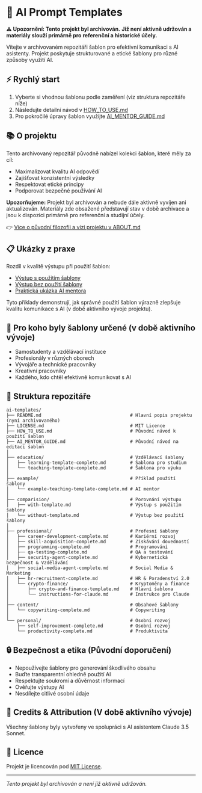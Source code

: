 # 🤖 AI Prompt Templates

**⚠️ Upozornění: Tento projekt byl archivován.**
**Již není aktivně udržován a materiály slouží primárně pro referenční a historické účely.**

Vítejte v archivovaném repozitáři šablon pro efektivní komunikaci s AI asistenty. Projekt poskytuje strukturované a etické šablony pro různé způsoby využití AI.

## ⚡ Rychlý start

1. Vyberte si vhodnou šablonu podle zaměření (viz struktura repozitáře níže)
2. Následujte detailní návod v [HOW_TO_USE.md](./HOW_TO_USE.md)
3. Pro pokročilé úpravy šablon využijte [AI_MENTOR_GUIDE.md](./AI_MENTOR_GUIDE.md)

## 📚 O projektu

Tento archivovaný repozitář původně nabízel kolekci šablon, které měly za cíl:
- Maximalizovat kvalitu AI odpovědí
- Zajišťovat konzistentní výsledky
- Respektovat etické principy
- Podporovat bezpečné používání AI

**Upozorňujeme:** Projekt byl archivován a nebude dále aktivně vyvíjen ani aktualizován. Materiály zde obsažené představují stav v době archivace a jsou k dispozici primárně pro referenční a studijní účely.

👉 [Více o původní filozofii a vizi projektu v ABOUT.md](./ABOUT.md)

## 📋 Ukázky z praxe

Rozdíl v kvalitě výstupu při použití šablon:
- [Výstup s použitím šablony](./comparision/with-template.md)
- [Výstup bez použití šablony](./comparision/without-template.md)
- [Praktická ukázka AI mentora](./example/example-teaching-template-complete.md)

Tyto příklady demonstrují, jak správné použití šablon výrazně zlepšuje kvalitu komunikace s AI (v době aktivního vývoje projektu).

## 👥 Pro koho byly šablony určené (v době aktivního vývoje)

- Samostudenty a vzdělávací instituce
- Profesionály v různých oborech
- Vývojáře a technické pracovníky
- Kreativní pracovníky
- Každého, kdo chtěl efektivně komunikovat s AI

## 📂 Struktura repozitáře

```
ai-templates/
├── README.md                                 # Hlavní popis projektu (nyní archivovaného)
├── LICENSE.md                                # MIT Licence
├── HOW_TO_USE.md                             # Původní návod k použití šablon
├── AI_MENTOR_GUIDE.md                        # Původní návod na editaci šablon
│
├── education/                                # Vzdělávací šablony
│   ├── learning-template-complete.md         # Šablona pro studium
│   └── teaching-template-complete.md         # Šablona pro výuku
│
├── example/                                  # Příklad použití šablony
│   └── example-teaching-template-complete.md # AI mentor
│
├── comparision/                              # Porovnání výstupu
│   ├── with-template.md                      # Výstup s použitím šablony
│   └── without-template.md                   # Výstup bez použití šablony
│
├── professional/                             # Profesní šablony
│   ├── career-development-complete.md        # Kariérní rozvoj
│   ├── skill-acquisition-complete.md         # Získávání dovedností
│   ├── programming-complete.md               # Programování
│   ├── qa-testing-complete.md                # QA a testování
│   ├── security-agent-complete.md            # Kybernetická bezpečnost & Vzdělávání
│   ├── social-media-agent-complete.md        # Social Media & Marketing
│   ├── hr-recruitment-complete.md            # HR & Poradenství 2.0
│   └── crypto-finance/                       # Kryptoměny a finance
│       ├── crypto-and-finance-template.md    # Hlavní šablona
│       └── instructions-for-claude.md        # Instrukce pro Claude
│
├── content/                                  # Obsahové šablony
│   └── copywriting-complete.md               # Copywriting
│
└── personal/                                 # Osobní rozvoj
    ├── self-improvement-complete.md          # Osobní rozvoj
    └── productivity-complete.md              # Produktivita
```

## 🔒 Bezpečnost a etika (Původní doporučení)

- Nepoužívejte šablony pro generování škodlivého obsahu
- Buďte transparentní ohledně použití AI
- Respektujte soukromí a důvěrnost informací
- Ověřujte výstupy AI
- Nesdílejte citlivé osobní údaje

## 🤖 Credits & Attribution (V době aktivního vývoje)

Všechny šablony byly vytvořeny ve spolupráci s AI asistentem Claude 3.5 Sonnet.

## 📜 Licence

Projekt je licencován pod [MIT License](./LICENSE.md).

---

*Tento projekt byl archivován a není již aktivně udržován.*
